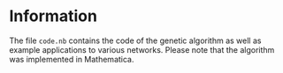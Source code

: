# Information

The file `code.nb` contains the code of the genetic algorithm as well as example applications to various networks. Please note that the algorithm was implemented in Mathematica.
